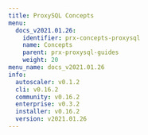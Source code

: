 ```yaml
---
title: ProxySQL Concepts
menu:
  docs_v2021.01.26:
    identifier: prx-concepts-proxysql
    name: Concepts
    parent: prx-proxysql-guides
    weight: 20
menu_name: docs_v2021.01.26
info:
  autoscaler: v0.1.2
  cli: v0.16.2
  community: v0.16.2
  enterprise: v0.3.2
  installer: v0.16.2
  version: v2021.01.26
---
```


